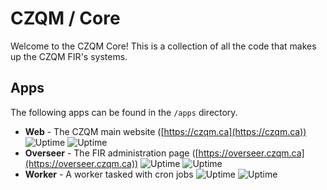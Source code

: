 # CZQM / Core

Welcome to the CZQM Core! This is a collection of all the code that makes up the CZQM FIR's systems.

## Apps

The following apps can be found in the `/apps` directory.

- **Web** - The CZQM main website ([https://czqm.ca](https://czqm.ca)) ![Uptime](https://img.shields.io/endpoint?url=https%3A%2F%2Fraw.githubusercontent.com%2Fczqm-fir%2Fuptime%2Fmaster%2Fapi%2Fmain-website%2Fuptime.json) ![Uptime](https://img.shields.io/endpoint?url=https%3A%2F%2Fraw.githubusercontent.com%2Fczqm-fir%2Fuptime%2Fmaster%2Fapi%2Fmain-website%2Fresponse-time.json)
- **Overseer** - The FIR administration page ([https://overseer.czqm.ca](https://overseer.czqm.ca)) ![Uptime](https://img.shields.io/endpoint?url=https%3A%2F%2Fraw.githubusercontent.com%2Fczqm-fir%2Fuptime%2Fmaster%2Fapi%2Foverseer%2Fuptime.json) ![Uptime](https://img.shields.io/endpoint?url=https%3A%2F%2Fraw.githubusercontent.com%2Fczqm-fir%2Fuptime%2Fmaster%2Fapi%2Foverseer%2Fresponse-time.json)
- **Worker** - A worker tasked with cron jobs ![Uptime](https://img.shields.io/endpoint?url=https%3A%2F%2Fraw.githubusercontent.com%2Fczqm-fir%2Fuptime%2Fmaster%2Fapi%2Fworker%2Fuptime.json) ![Uptime](https://img.shields.io/endpoint?url=https%3A%2F%2Fraw.githubusercontent.com%2Fczqm-fir%2Fuptime%2Fmaster%2Fapi%2Fworker%2Fresponse-time.json)
